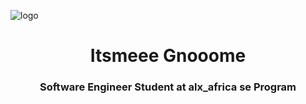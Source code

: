 ![logo](https://images-wixmp-ed30a86b8c4ca887773594c2.wixmp.com/f/7d8d412e-af59-4469-a798-ed3b2bedde06/demcfch-81ee397c-1fe4-4942-8bb3-179935738000.gif?token=eyJ0eXAiOiJKV1QiLCJhbGciOiJIUzI1NiJ9.eyJzdWIiOiJ1cm46YXBwOjdlMGQxODg5ODIyNjQzNzNhNWYwZDQxNWVhMGQyNmUwIiwiaXNzIjoidXJuOmFwcDo3ZTBkMTg4OTgyMjY0MzczYTVmMGQ0MTVlYTBkMjZlMCIsIm9iaiI6W1t7InBhdGgiOiJcL2ZcLzdkOGQ0MTJlLWFmNTktNDQ2OS1hNzk4LWVkM2IyYmVkZGUwNlwvZGVtY2ZjaC04MWVlMzk3Yy0xZmU0LTQ5NDItOGJiMy0xNzk5MzU3MzgwMDAuZ2lmIn1dXSwiYXVkIjpbInVybjpzZXJ2aWNlOmZpbGUuZG93bmxvYWQiXX0.8SNrA-8L-IUS4kbMesmzkhVXqB4Hz2pebaT4E3YnNic)
<h1 align="center">Itsmeee Gnooome</h1>
<h3 align="center">Software Engineer Student at alx_africa se Program</h3>
